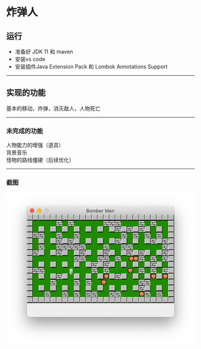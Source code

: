 # 炸弹人

## 运行  

* 准备好 JDK 11 和 maven
* 安装vs code
* 安装插件Java Extension Pack 和 Lombok Annotations Support

***

## 实现的功能

基本的移动，炸弹，消灭敌人，人物死亡

***

### 未完成的功能

人物能力的增强（道具）  
背景音乐  
怪物的路线僵硬（后续优化）

***

### 截图

![界面](./doc/main.png)
